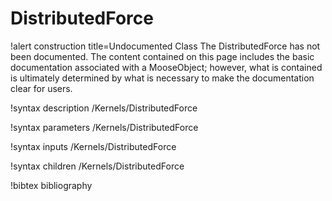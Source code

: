 <!-- MOOSE Documentation Stub: Remove this when content is added. -->

# DistributedForce

!alert construction title=Undocumented Class
The DistributedForce has not been documented. The content contained on this page
includes the basic documentation associated with a MooseObject; however, what is contained is
ultimately determined by what is necessary to make the documentation clear for users.

!syntax description /Kernels/DistributedForce

!syntax parameters /Kernels/DistributedForce

!syntax inputs /Kernels/DistributedForce

!syntax children /Kernels/DistributedForce

!bibtex bibliography
